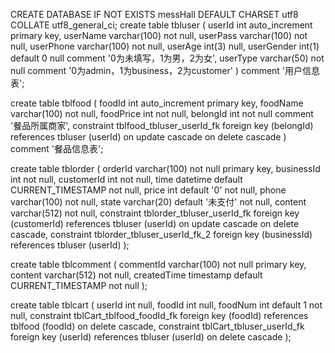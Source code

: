 ﻿CREATE DATABASE IF NOT EXISTS messHall  DEFAULT CHARSET utf8 COLLATE utf8_general_ci;
create table tbluser
(
  userId     int auto_increment
    primary key,
  userName   varchar(100)     not null,
  userPass   varchar(100)     not null,
  userPhone  varchar(100)     not null,
  userAge    int(3)           null,
  userGender int(1) default 0 null comment '0为未填写，1为男，2为女',
  userType   varchar(50)      not null comment '0为admin，1为business，2为customer'
)
  comment '用户信息表';



create table tblfood
(
  foodId    int auto_increment
    primary key,
  foodName  varchar(100) not null,
  foodPrice int          not null,
  belongId  int          not null comment '餐品所属商家',
  constraint tblfood_tbluser_userId_fk
    foreign key (belongId) references tbluser (userId)
      on update cascade on delete cascade
)
  comment '餐品信息表';



create table tblorder
(
  orderId    varchar(100)                       not null
    primary key,
  businessId int                                not null,
  customerId int                                not null,
  time       datetime default CURRENT_TIMESTAMP not null,
  price      int default '0'                    not null,
  phone      varchar(100)                       not null,
  state      varchar(20) default '未支付'          not null,
  content    varchar(512)                       not null,
  constraint tblorder_tbluser_userId_fk
  foreign key (customerId) references tbluser (userId)
    on update cascade
    on delete cascade,
  constraint tblorder_tbluser_userId_fk_2
  foreign key (businessId) references tbluser (userId)
);





create table tblcomment
(
  commentId   varchar(100)                        not null
    primary key,
  content     varchar(512)                        not null,
  createdTime timestamp default CURRENT_TIMESTAMP not null
);

create table tblcart
(
  userId  int           null,
  foodId  int           null,
  foodNum int default 1 not null,
  constraint tblCart_tblfood_foodId_fk
    foreign key (foodId) references tblfood (foodId)
      on delete cascade,
  constraint tblCart_tbluser_userId_fk
    foreign key (userId) references tbluser (userId)
      on delete cascade
);








